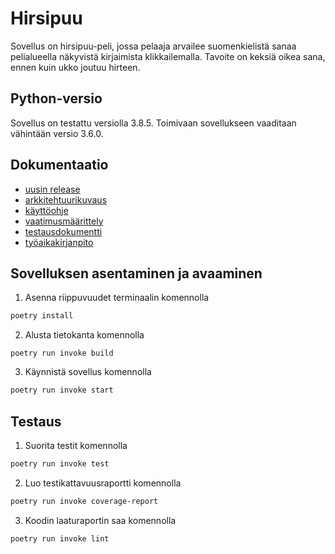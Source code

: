 # Hirsipuu

Sovellus on hirsipuu-peli, jossa pelaaja arvailee suomenkielistä sanaa pelialueella näkyvistä kirjaimista klikkailemalla. Tavoite on keksiä oikea sana, ennen kuin ukko joutuu hirteen.

## Python-versio

Sovellus on testattu versiolla 3.8.5. Toimivaan sovellukseen vaaditaan vähintään versio 3.6.0.

## Dokumentaatio

* [uusin release](https://github.com/EeviLuukkonen/ot-harjoitustyo/releases)
* [arkkitehtuurikuvaus](https://github.com/EeviLuukkonen/ot-harjoitustyo/blob/main/dokumentaatio/arkkitehtuurikuvaus.md)
* [käyttöohje](https://github.com/EeviLuukkonen/ot-harjoitustyo/blob/main/dokumentaatio/kayttoohje.md)
* [vaatimusmäärittely](https://github.com/EeviLuukkonen/ot-harjoitustyo/blob/main/dokumentaatio/vaatimuusmaarittely.md)
* [testausdokumentti](https://github.com/EeviLuukkonen/ot-harjoitustyo/blob/main/dokumentaatio/kayttoohje.md)
* [työaikakirjanpito](https://github.com/EeviLuukkonen/ot-harjoitustyo/blob/main/dokumentaatio/tuntikirjanpito.md)

## Sovelluksen asentaminen ja avaaminen

1. Asenna riippuvuudet terminaalin komennolla

```bash
poetry install
```
2. Alusta tietokanta komennolla

```
poetry run invoke build
```

3. Käynnistä sovellus komennolla

```bash
poetry run invoke start
```

## Testaus

1. Suorita testit komennolla

```bash
poetry run invoke test
```

2. Luo testikattavuusraportti komennolla

```bash
poetry run invoke coverage-report
```
3. Koodin laaturaportin saa komennolla

```bash
poetry run invoke lint
```
